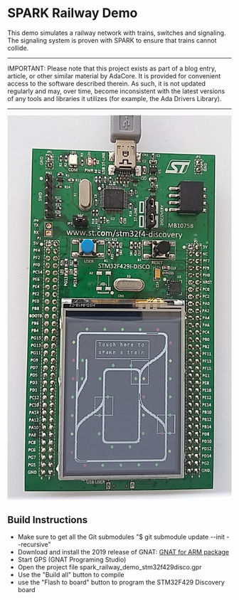 # SPARK Railway Demo

This demo simulates a railway network with trains, switches and signaling. The
signaling system is proven with SPARK to ensure that trains cannot collide.

---

IMPORTANT: Please note that this project exists as part of a blog entry,
article, or other similar material by AdaCore. It is provided for
convenient access to the software described therein. As such, it is not
updated regularly and may, over time, become inconsistent with the
latest versions of any tools and libraries it utilizes (for example, the
Ada Drivers Library).

---

![Screenshot](screenshot.jpg?raw=true "Screenshot")

## Build Instructions

- Make sure to get all the Git submodules "$ git submodule update --init --recursive"
- Download and install the 2019 release of GNAT: [GNAT for ARM package](https://www.adacore.com/download)
- Start GPS (GNAT Programing Studio)
- Open the project file spark_railway_demo_stm32f429disco.gpr
- Use the "Build all" button to compile
- use the "Flash to board" button to program the STM32F429 Discovery board
